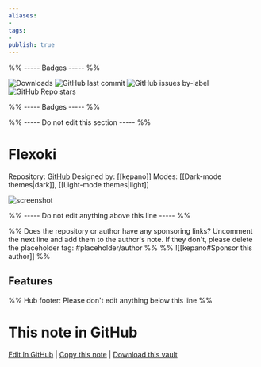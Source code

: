 ```yaml
---
aliases:
- 
tags: 
- 
publish: true
---
```


%% ----- Badges ----- %%

![Downloads](https://img.shields.io/badge/downloads-32994-573E7A?style=for-the-badge&logo=)
![GitHub last commit](https://img.shields.io/github/last-commit/kepano/flexoki-obsidian?color=573E7A&label=last%20update&logo=github&style=for-the-badge)
![GitHub issues by-label](https://img.shields.io/github/issues/kepano/flexoki-obsidian/help%20wanted?color=573E7A&logo=github&style=for-the-badge) 
![GitHub Repo stars](https://img.shields.io/github/stars/kepano/flexoki-obsidian?color=573E7A&logo=github&style=for-the-badge)

%% ----- Badges ----- %%

%% ----- Do not edit this section ----- %%

# Flexoki

Repository: [GitHub](https://github.com/kepano/flexoki-obsidian)
Designed by: [[kepano]]
Modes: [[Dark-mode themes|dark]], [[Light-mode themes|light]]



![screenshot](https://github.com/kepano/flexoki-obsidian/raw/HEAD/cover-small.png)

%% ----- Do not edit anything above this line ----- %% 

%% Does the repository or author have any sponsoring links? Uncomment the next line and add them to the author's note. If they don't, please delete the placeholder tag: #placeholder/author %%
%% ![[kepano#Sponsor this author]] %%


## Features



%% Hub footer: Please don't edit anything below this line %%

# This note in GitHub

<span class="git-footer">[Edit In GitHub](https://github.dev/obsidian-community/obsidian-hub/blob/main/02%20-%20Community%20Expansions/02.05%20All%20Community%20Expansions/Themes/Flexoki.md "git-hub-edit-note") | [Copy this note](https://raw.githubusercontent.com/obsidian-community/obsidian-hub/main/02%20-%20Community%20Expansions/02.05%20All%20Community%20Expansions/Themes/Flexoki.md "git-hub-copy-note") | [Download this vault](https://github.com/obsidian-community/obsidian-hub/archive/refs/heads/main.zip "git-hub-download-vault") </span>
